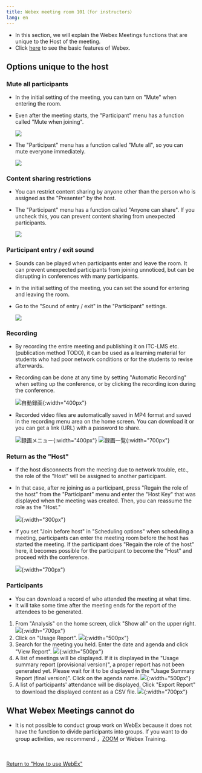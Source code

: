 ```yaml
---
title: Webex meeting room 101（for instructors）
lang: en
---
```


* In this section, we will explain the Webex Meetings functions that are unique to the Host of the meeting.
* Click <a href="do_meeting" target="_blank">here</a> to see the basic features of Webex.

## Options unique to the host

### Mute all participants

* In the initial setting of the meeting, you can turn on "Mute" when entering the room.
* Even after the meeting starts, the "Participant" menu has a function called "Mute when joining".

	![](img/webex_mute_on_join.png)	

* The "Participant" menu has a function called "Mute all", so you can mute everyone immediately.

	![](img/webex_all_mute.png)

### Content sharing restrictions

* You can restrict content sharing by anyone other than the person who is assigned as the "Presenter" by the host.
* The "Participant" menu has a function called "Anyone can share". If you uncheck this, you can prevent content sharing from unexpected participants.

	![](img/webex_share_all.png)

### Participant entry / exit sound

* Sounds can be played when participants enter and leave the room. It can prevent unexpected participants from joining unnoticed, but can be disrupting in conferences with many participants.
* In the initial setting of the meeting, you can set the sound for entering and leaving the room.
* Go to the "Sound of entry / exit" in the "Participant" settings.

	![](img/webex_sound_on_join.png)

### Recording

* By recording the entire meeting and publishing it on ITC-LMS etc. (publication method TODO), it can be used as a learning material for students who had poor network conditions or for the students to revise afterwards.
* Recording can be done at any time by setting "Automatic Recording" when setting up the conference, or by clicking the recording icon during the conference.

	![自動録画](img/webex_meeting_auto_record.png){:width="400px"}

* Recorded video files are automatically saved in MP4 format and saved in the recording menu area on the home screen. You can download it or you can get a link (URL) with a password to share.

	![録画メニュー](img/webex_meeting_record_1.png){:width="400px"}
	![録画一覧](img/webex_meeting_record_2.png){:width="700px"}

### Return as the "Host"

* If the host disconnects from the meeting due to network trouble, etc., the role of the  "Host" will be assigned to another participant.
* In that case, after re joining as a participant, press "Regain the role of the host" from the "Participant" menu and enter the "Host Key" that was displayed when the meeting was created. Then, you can reassume the role as the "Host."

	![](img/webex_participants_regain_host.png){:width="300px"}

* If you set "Join before host" in "Scheduling options" when scheduling a meeting, participants can enter the meeting room before the host has started the meeting. If the participant does "Regain the role of the host" here, it becomes possible for the participant to become the "Host" and proceed with the conference.

	![](img/webex_meetings_join_before_host.png){:width="700px"}

### Participants

* You can download a record of who attended the meeting at what time.
* It will take some time after the meeting ends for the report of the attendees to be generated.

1. From "Analysis" on the home screen, click "Show all" on the upper right.
![](img/webex_participants_list_1.png){:width="700px"}
1. Click on "Usage Report".
![](img/webex_participants_list_2.png){:width="500px"}
1. Search for the meeting you held. Enter the date and agenda and click "View Report".
![](img/webex_participants_list_3.png){:width="500px"}
1. A list of meetings will be displayed. If it is displayed in the "Usage summary report (provisional version)", a proper report has not been generated yet. Please wait for it to be displayed in the “Usage Summary Report (final version)”. Click on the agenda name.
![](img/webex_participants_list_4.png){:width="500px"}
1. A list of participants' attendance will be displayed. Click "Export Report" to download the displayed content as a CSV file.
![](img/webex_participants_list_5.png){:width="700px"}

## What Webex Meetings cannot do 

* It is not possible to conduct group work on WebEx because it does not have the function to divide participants into groups. If you want to do group activities, we recommend ，<a href="/en/zoom/" target="_blank">ZOOM</a> or Webex Training.



<br>
<br>
<a href="index" target="_blank">Return to "How to use WebEx"</a>



